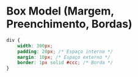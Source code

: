 # Box Model (Margem, Preenchimento, Bordas)
```css
div {
    width: 300px;
    padding: 20px; /* Espaço interno */
    margin: 10px; /* Espaço externo */
    border: 1px solid #ccc; /* Borda */
}
```
